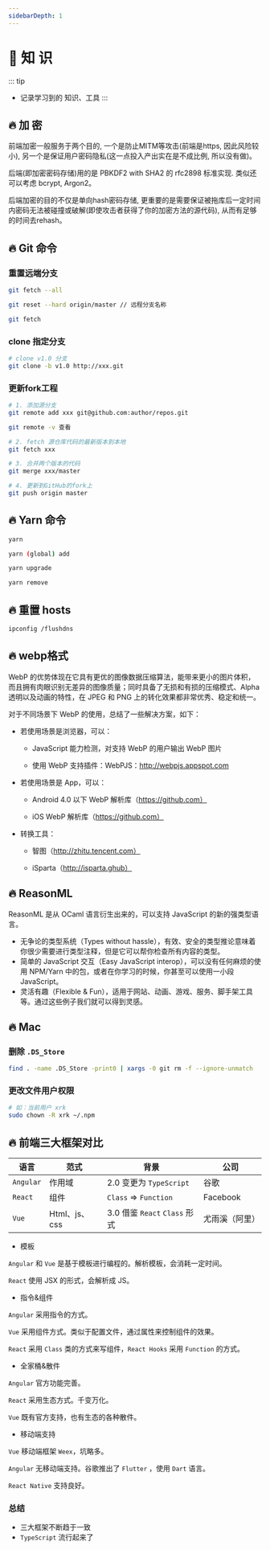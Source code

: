 ```yaml
---
sidebarDepth: 1
---
```

# 📝 知 识
::: tip
- 记录学习到的 知识、工具
:::

## 🔥 加 密
前端加密一般服务于两个目的, 一个是防止MITM等攻击(前端是https, 因此风险较小), 另一个是保证用户密码隐私(这一点投入产出实在是不成比例, 所以没有做)。

后端(即加密密码存储)用的是 PBKDF2 with SHA2 的 rfc2898 标准实现. 类似还可以考虑 bcrypt, Argon2。

后端加密的目的不仅是单向hash密码存储, 更重要的是需要保证被拖库后一定时间内密码无法被碰撞或破解(即使攻击者获得了你的加密方法的源代码), 从而有足够的时间去rehash。
## 🔥 Git 命令
### 重置远端分支
```bash
git fetch --all

git reset --hard origin/master // 远程分支名称

git fetch
```
### clone 指定分支
```bash
# clone v1.0 分支
git clone -b v1.0 http://xxx.git
```
### 更新fork工程
```bash
# 1. 添加源分支
git remote add xxx git@github.com:author/repos.git

git remote -v 查看

# 2. fetch 源仓库代码的最新版本到本地
git fetch xxx

# 3. 合并两个版本的代码
git merge xxx/master

# 4. 更新到GitHub的fork上
git push origin master
```
## 🔥 Yarn 命令
```bash
yarn 

yarn (global) add

yarn upgrade

yarn remove
```
## 🔥 重置 hosts

```bash
ipconfig /flushdns
```
## 🔥 webp格式
WebP 的优势体现在它具有更优的图像数据压缩算法，能带来更小的图片体积，而且拥有肉眼识别无差异的图像质量；同时具备了无损和有损的压缩模式、Alpha 透明以及动画的特性，在 JPEG 和 PNG 上的转化效果都非常优秀、稳定和统一。

对于不同场景下 WebP 的使用，总结了一些解决方案，如下：

- 若使用场景是浏览器，可以：

  - JavaScript 能力检测，对支持 WebP 的用户输出 WebP 图片

  - 使用 WebP 支持插件：WebPJS：http://webpjs.appspot.com

- 若使用场景是 App，可以：

  - Android 4.0 以下 WebP 解析库（https://github.com）

  - iOS WebP 解析库（https://github.com）

- 转换工具：

  - 智图（http://zhitu.tencent.com）

  - iSparta（http://isparta.ghub）
## 🔥 ReasonML
ReasonML 是从 OCaml 语言衍生出来的，可以支持 JavaScript 的新的强类型语言。
- 无争论的类型系统（Types without hassle），有效、安全的类型推论意味着你很少需要进行类型注释，但是它可以帮你检查所有内容的类型。
- 简单的 JavaScript 交互（Easy JavaScript interop），可以没有任何麻烦的使用 NPM/Yarn 中的包，或者在你学习的时候，你甚至可以使用一小段 JavaScript。
- 灵活有趣（Flexible & Fun），适用于网站、动画、游戏、服务、脚手架工具等。通过这些例子我们就可以得到灵感。
## 🔥 Mac
### 删除 `.DS_Store`
```bash
find . -name .DS_Store -print0 | xargs -0 git rm -f --ignore-unmatch
```

### 更改文件用户权限
```bash
# 如：当前用户 xrk
sudo chown -R xrk ~/.npm 
```

## 🔥 前端三大框架对比
| 语言      | 范式          | 背景                          | 公司           |
| --------- | ------------- | ----------------------------- | -------------- |
| `Angular` | 作用域        | 2.0 变更为 `TypeScript`       | 谷歌           |
| `React`   | 组件          | `Class` => `Function`         | Facebook       |
| `Vue`     | Html、js、css | 3.0 借鉴 `React` `Class` 形式 | 尤雨溪（阿里） |

- 模板

`Angular` 和 `Vue` 是基于模板进行编程的。解析模板，会消耗一定时间。

`React` 使用 JSX 的形式，会解析成 JS。

- 指令&组件

`Angular` 采用指令的方式。

`Vue` 采用组件方式。类似于配置文件，通过属性来控制组件的效果。

`React` 采用 `Class` 类的方式来写组件，`React Hooks` 采用 `Function` 的方式。

- 全家桶&散件

`Angular` 官方功能完善。

`React` 采用生态方式。千变万化。

`Vue` 既有官方支持，也有生态的各种散件。

- 移动端支持

`Vue` 移动端框架 `Weex`，坑略多。

`Angular` 无移动端支持。谷歌推出了 `Flutter` ，使用 `Dart` 语言。

`React Native` 支持良好。

### 总结

- 三大框架不断趋于一致
- `TypeScript` 流行起来了